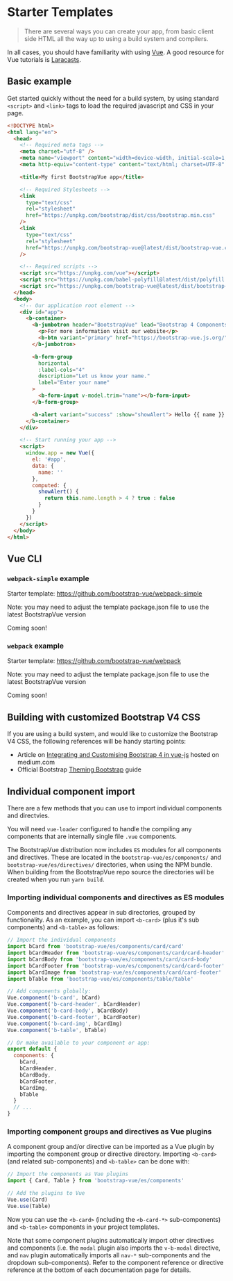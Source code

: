 # Starter Templates

> There are several ways you can create your app, from basic client side HTML
> all the way up to using a build system and compilers.

In all cases, you should have familiarity with using [Vue](https://vuejs.org). A good
resource for Vue tutorials is [Laracasts](https://laracasts.com/search?q=vue).

## Basic example

Get started quickly without the need for a build system, by using standard `<script>` and `<link>`
tags to load the required javascript and CSS in your page.

```html
<!DOCTYPE html>
<html lang="en">
  <head>
    <!-- Required meta tags -->
    <meta charset="utf-8" />
    <meta name="viewport" content="width=device-width, initial-scale=1, shrink-to-fit=no" />
    <meta http-equiv="content-type" content="text/html; charset=UTF-8" />

    <title>My first BootstrapVue app</title>

    <!-- Required Stylesheets -->
    <link
      type="text/css"
      rel="stylesheet"
      href="https://unpkg.com/bootstrap/dist/css/bootstrap.min.css"
    />
    <link
      type="text/css"
      rel="stylesheet"
      href="https://unpkg.com/bootstrap-vue@latest/dist/bootstrap-vue.css"
    />

    <!-- Required scripts -->
    <script src="https://unpkg.com/vue"></script>
    <script src="https://unpkg.com/babel-polyfill@latest/dist/polyfill.min.js"></script>
    <script src="https://unpkg.com/bootstrap-vue@latest/dist/bootstrap-vue.js"></script>
  </head>
  <body>
    <!-- Our application root element -->
    <div id="app">
      <b-container>
        <b-jumbotron header="BootstrapVue" lead="Bootstrap 4 Components for Vue.js 2">
          <p>For more information visit our website</p>
          <b-btn variant="primary" href="https://bootstrap-vue.js.org/">More Info</b-btn>
        </b-jumbotron>

        <b-form-group
          horizontal
          :label-cols="4"
          description="Let us know your name."
          label="Enter your name"
        >
          <b-form-input v-model.trim="name"></b-form-input>
        </b-form-group>

        <b-alert variant="success" :show="showAlert"> Hello {{ name }} </b-alert>
      </b-container>
    </div>

    <!-- Start running your app -->
    <script>
      window.app = new Vue({
        el: '#app',
        data: {
          name: ''
        },
        computed: {
          showAlert() {
            return this.name.length > 4 ? true : false
          }
        }
      })
    </script>
  </body>
</html>
```

## Vue CLI

### `webpack-simple` example

Starter template: https://github.com/bootstrap-vue/webpack-simple

Note: you may need to adjust the template package.json file to use the latest BootstrapVue version

Coming soon!

### `webpack` example

Starter template: https://github.com/bootstrap-vue/webpack

Note: you may need to adjust the template package.json file to use the latest BootstrapVue version

Coming soon!

## Building with customized Bootstrap V4 CSS

If you are using a build system, and would like to customize the Bootstrap V4 CSS,
the following references will be handy starting points:

- Article on [Integrating and Customising Bootstrap 4 in vue-js](https://medium.com/@_Dreamstream/integrating-and-customising-bootstrap-4-in-vue-js-cbc29ba7688e) hosted on medium.com
- Official Bootstrap [Theming Bootstrap](http://getbootstrap.com/docs/4.0/getting-started/theming/) guide

## Individual component import

There are a few methods that you can use to import individual components and directvies.

You will need `vue-loader` configured to handle the compiling any components that are
internally single file `.vue` components.

The BootstrapVue distribution now includes `ES` modules for all components and directives.
These are located in the `bootstrap-vue/es/components/` and `bootstrap-vue/es/directives/`
directories, when using the NPM bundle. When building from the BootstrapVue repo source
the directories will be created when you run `yarn build`.

### Importing individual components and directives as ES modules

Components and directives appear in sub directories, grouped by functionality. As an example,
you can import `<b-card>` (plus it's sub components) and `<b-table>` as follows:

```js
// Import the individual components
import bCard from 'bootstrap-vue/es/components/card/card'
import bCardHeader from 'bootstrap-vue/es/components/card/card-header'
import bCardBody from 'bootstrap-vue/es/components/card/card-body'
import bCardFooter from 'bootstrap-vue/es/components/card/card-footer'
import bCardImage from 'bootstrap-vue/es/components/card/card-footer'
import bTable from 'bootstrap-vue/es/components/table/table'

// Add components globally:
Vue.component('b-card', bCard)
Vue.component('b-card-header', bCardHeader)
Vue.component('b-card-body', bCardBody)
Vue.component('b-card-footer', bCardFooter)
Vue.component('b-card-img', bCardImg)
Vue.component('b-table', bTable)

// Or make available to your component or app:
export default {
  components: {
    bCard,
    bCardHeader,
    bCardBody,
    bCardFooter,
    bCardImg,
    bTable
  }
  // ...
}
```

### Importing component groups and directives as Vue plugins

A component group and/or directive can be imported as a Vue plugin by importing
the component group or directive directory. Importing `<b-card>` (and related
sub-components) and `<b-table>` can be done with:

```js
// Import the components as Vue plugins
import { Card, Table } from 'bootstrap-vue/es/components'

// Add the plugins to Vue
Vue.use(Card)
Vue.use(Table)
```

Now you can use the `<b-card>` (including the `<b-card-*>` sub-components) and `<b-table>`
components in your project templates.

Note that some component plugins automatically import other directives and components
(i.e. the `modal` plugin also imports the `v-b-modal` directive, and `nav` plugin
automatically imports all `nav-*` sub-components and the dropdown sub-components).
Refer to the component reference or directive reference at the bottom of each
documentation page for details.
